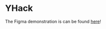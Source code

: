 # YHack
The Figma demonstration is can be found [here](https://www.figma.com/file/R8DxI8ezUTYgccAGgfIQsk/YHack-1.0)!
